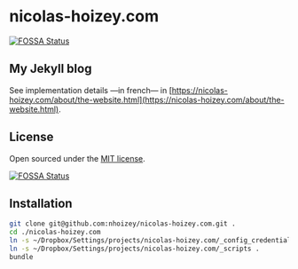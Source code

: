 # nicolas-hoizey.com
[![FOSSA Status](https://app.fossa.io/api/projects/git%2Bgithub.com%2Fnhoizey%2Fnicolas-hoizey.com.svg?type=shield)](https://app.fossa.io/projects/git%2Bgithub.com%2Fnhoizey%2Fnicolas-hoizey.com?ref=badge_shield)


## My Jekyll blog

See implementation details —in french— in [https://nicolas-hoizey.com/about/the-website.html](https://nicolas-hoizey.com/about/the-website.html).

## License

Open sourced under the [MIT license](LICENSE.md).


[![FOSSA Status](https://app.fossa.io/api/projects/git%2Bgithub.com%2Fnhoizey%2Fnicolas-hoizey.com.svg?type=large)](https://app.fossa.io/projects/git%2Bgithub.com%2Fnhoizey%2Fnicolas-hoizey.com?ref=badge_large)

## Installation

```bash
git clone git@github.com:nhoizey/nicolas-hoizey.com.git .
cd ./nicolas-hoizey.com
ln -s ~/Dropbox/Settings/projects/nicolas-hoizey.com/_config_credentials.yml .
ln -s ~/Dropbox/Settings/projects/nicolas-hoizey.com/_scripts .
bundle
```